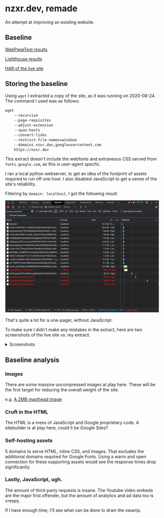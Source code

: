 # nzxr.dev, remade

An attempt at improving an existing website.

## Baseline

[WebPageTest results](https://webpagetest.org/result/200824_RP_5fa7c59f553d42a941d9f4678dd1cbba/)

[Lighthouse results](./analysis/lighthouse-www.nzxr.dev-20200824T111452.html)

[HAR of the live site](./original/2020-08-24/nzxr.dev.har)

## Storing the baseline

Using `wget` I extracted a copy of the site, as it was running on 2020-08-24. The command I used was as follows:

```
wget
    --recursive
    --page-requisites
    --adjust-extension
    --span-hosts
    --convert-links
    --restrict-file-names=windows
    --domains nzxr.dev,googleusercontent.com
    https://nzxr.dev
```

This extract doesn't include the webfonts and extraneous CSS served from `fonts.google.com`, as this is user-agent specfic.

I ran a local python webserver, to get an idea of the footprint of assets required to run off one host.
I also disabled JavaScript to get a sense of the site's reliability.

Filtering by `domain: localhost`, I got the following result:

![A screenshot of the network graph, filtering on localhost only requests](./analysis/localhost-2020-08-24.png)

That's quite a lot for a one-pager, without JavaScript.

To make sure I didn't make any mistakes in the extract, here are two screenshots of the live site vs. my extract:

<details>
<summary>Screenshots</summary>

Live site

![Screenshot of the live site](./original/2020-08-24/www.nzxr.dev_1024x768.png)

Extract

![Screenshot of the extracted site](./original/2020-08-24/localhost_8000_nzxr.dev_1024x768.png)

</details>

## Baseline analysis

### Images

There are some massive uncompressed images at play here. These will be the first target for reducing the overall weight of the site.

e.g. [A 2MB masthead image](https://lh6.googleusercontent.com/SD5lZDA7PwWFqJiZQj1DjmWvPzHi9C8tKq9FbbkbOeKcsiFhRya5lZWWcnjRBo07lGLgjdU=w16383)

### Cruft in the HTML

The HTML is a mess of JavaScript and Google proprietary code. A sitebuilder is at play here, could it be Google Sites?

### Self-hosting assets

5 domains to serve HTML, inline CSS, and images. That excludes the additional domains required for Google Fonts.
Using a warm and open connection for these supporting assets would see the response times drop significantly.

### Lastly, JavaScript, ugh.

The amount of third-party requests is insane. The Youtube video embeds are the major first offender, but the amount of analytics and ad data too is creepy.

If I have enough time, I'll see what can be done to drain the swamp.